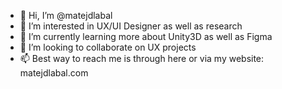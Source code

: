 - 👋 Hi, I’m @matejdlabal
- 👀 I’m interested in UX/UI Designer as well as research
- 🌱 I’m currently learning more about Unity3D as well as Figma
- 💞️ I’m looking to collaborate on UX projects
- 📫 Best way to reach me is through here or via my website: matejdlabal.com

<!---
matejdlabal/matejdlabal is a ✨ special ✨ repository because its `README.md` (this file) appears on your GitHub profile.
You can click the Preview link to take a look at your changes.
--->
